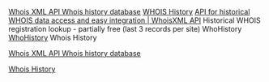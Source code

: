 
[Whois XML API Whois history database](https://whois.whoisxmlapi.com/database/pricing)
[WHOIS History](https://whois-history.whoisxmlapi.com/)
[API for historical WHOIS data access and easy integration | WhoisXML API](https://whois-history.whoisxmlapi.com/api)
Historical WHOIS registration lookup - partially free (last 3 records per site)
WhoHistory
[WhoHistory](https://tools.whoisxmlapi.com/whois-history-search)
Whois History

[Whois XML API Whois history database](https://whois.whoisxmlapi.com/database/pricing)

[Whois History](https://osint.sh/whoishistory)
